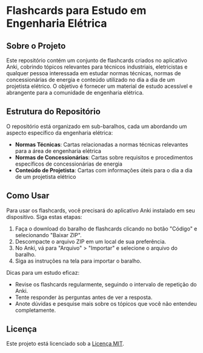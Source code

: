 # Flashcards para Estudo em Engenharia Elétrica

## Sobre o Projeto

Este repositório contém um conjunto de flashcards criados no aplicativo Anki, cobrindo tópicos relevantes para técnicos industriais, eletricistas e qualquer pessoa interessada em estudar normas técnicas, normas de concessionárias de energia e conteúdo utilizado no dia a dia de um projetista elétrico. O objetivo é fornecer um material de estudo acessível e abrangente para a comunidade de engenharia elétrica.

## Estrutura do Repositório

O repositório está organizado em sub-baralhos, cada um abordando um aspecto específico da engenharia elétrica:

- **Normas Técnicas**: Cartas relacionadas a normas técnicas relevantes para a área de engenharia elétrica
- **Normas de Concessionárias**: Cartas sobre requisitos e procedimentos específicos de concessionárias de energia
- **Conteúdo de Projetista**: Cartas com informações úteis para o dia a dia de um projetista elétrico

## Como Usar

Para usar os flashcards, você precisará do aplicativo Anki instalado em seu dispositivo. Siga estas etapas:

1. Faça o download do baralho de flashcards clicando no botão "Código" e selecionando "Baixar ZIP".
2. Descompacte o arquivo ZIP em um local de sua preferência.
3. No Anki, vá para "Arquivo" > "Importar" e selecione o arquivo do baralho.
4. Siga as instruções na tela para importar o baralho.

Dicas para um estudo eficaz:

- Revise os flashcards regularmente, seguindo o intervalo de repetição do Anki.
- Tente responder às perguntas antes de ver a resposta.
- Anote dúvidas e pesquise mais sobre os tópicos que você não entendeu completamente.

## Licença

Este projeto está licenciado sob a [Licença MIT](LICENSE).
